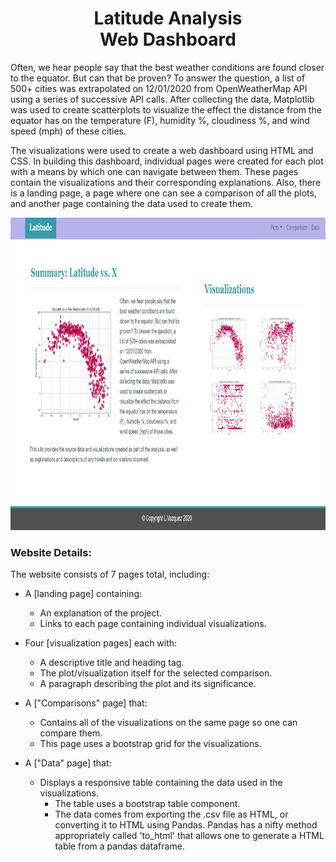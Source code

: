 <h1 align ="center"><span>Latitude Analysis</br>Web Dashboard</span></h1>   

Often, we hear people say that the best weather conditions are found closer to the equator. But can that be proven? To answer the question, a list of 500+ cities was extrapolated on 12/01/2020 from OpenWeatherMap API using a series of successive API calls. After collecting the data, Matplotlib was used to create scatterplots to visualize the effect the distance from the equator has on the temperature (F), humidity %, cloudiness %, and wind speed (mph) of these cities.

The visualizations were used to create a web dashboard using HTML and CSS. In building this dashboard, individual pages were created for each plot with a means by which one can navigate between them. These pages contain the visualizations and their corresponding explanations. Also, there is a landing page, a page where one can see a comparison of all the plots, and another page containing the data used to create them. 

<p align="center">
  <img width="900" height="500" src="https://github.com/leslievazquez/Web_Design_Challenge/blob/main/Resources/screenshots/landing_page.png">
</p>

### Website Details:

The website consists of 7 pages total, including:

- A [landing page] containing:
  - An explanation of the project.
  - Links to each page containing individual visualizations.

- Four [visualization pages] each with:
  - A descriptive title and heading tag.
  - The plot/visualization itself for the selected comparison.
  - A paragraph describing the plot and its significance.

- A ["Comparisons" page] that:
  - Contains all of the visualizations on the same page so one can compare them.
  - This page uses a bootstrap grid for the visualizations.
  
- A ["Data" page] that:
  - Displays a responsive table containing the data used in the visualizations.
    - The table uses a bootstrap table component.
    - The data comes from exporting the .csv file as HTML, or converting it to HTML using Pandas. Pandas has a nifty method appropriately called 'to_html' that allows one to generate a HTML table from a pandas dataframe. 

